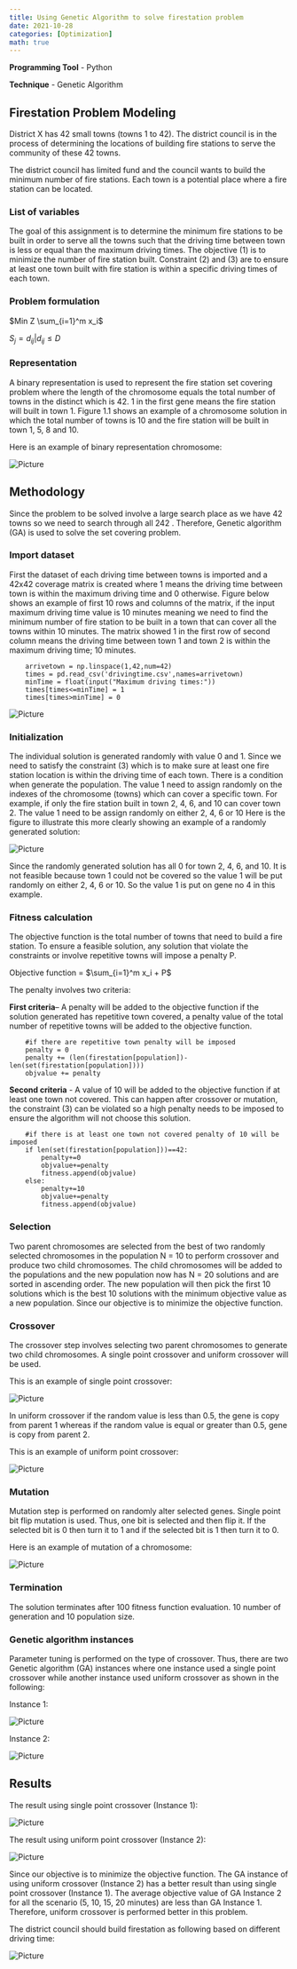 ```yaml
---
title: Using Genetic Algorithm to solve firestation problem 
date: 2021-10-28
categories: [Optimization]
math: true
---
```


**Programming Tool** - Python

**Technique** - Genetic Algorithm


## Firestation Problem Modeling

District X has 42 small towns (towns 1 to 42). The district council is in the process of determining the locations of building fire stations to serve the community of these 42 towns.

The district council has limited fund and the council wants to build the minimum number of fire stations. Each town is a potential place where a fire station can be located.


### List of variables




The goal of this assignment is to determine the minimum fire stations to be built in order to serve all the towns such that the driving time between town is less or equal than the maximum driving times. The objective (1) is to minimize the number of fire station built. Constraint (2) and (3) are to ensure at least one town built with fire station is within a specific driving times of each town.


### Problem formulation

$Min Z  \sum_{i=1}^m x_i$

$S_{j} = {d_{ij}|d_{ij} \le D}$




### Representation

A binary representation is used to represent the fire station set covering problem where the length of the chromosome equals the total number of towns in the distinct which is 42. 1 in the first gene means the fire station will built in town 1. Figure 1.1 shows an example of a chromosome solution in which the total number of towns is 10 and the fire station will be built in town 1, 5, 8 and 10.

Here is an example of binary representation chromosome:

![Picture](/assets/LPimages/Q3Chro.png)

## Methodology

Since the problem to be solved involve a large search place as we have 42 towns so we need to search through all 242 . Therefore, Genetic algorithm (GA) is used to solve the set covering problem.

### Import dataset

First the dataset of each driving time between towns is imported and a 42x42 coverage matrix is created where 1 means the driving time between town is within the maximum driving time and 0 otherwise. Figure below shows an example of first 10 rows and columns of the matrix, if the input maximum driving time value is 10 minutes meaning we need to find the minimum number of fire station to be built in a town that can cover all the towns within 10 minutes. The matrix showed 1 in the first row of second column means the driving time between town 1 and town 2 is within the maximum driving time; 10 minutes.

        arrivetown = np.linspace(1,42,num=42)
        times = pd.read_csv('drivingtime.csv',names=arrivetown)
        minTime = float(input("Maximum driving times:"))
        times[times<=minTime] = 1
        times[times>minTime] = 0


![Picture](/assets/LPimages/Q3import.png)




### Initialization

The individual solution is generated randomly with value 0 and 1.
Since we need to satisfy the constraint (3) which is to make sure at least one fire station location is within the driving time of each town. There is a condition when generate the population. The value 1 need to assign randomly on the indexes of the chromosome (towns) which can cover a specific town. For example, if only the fire station built in town 2, 4, 6, and 10 can cover town 2. The value 1 need to be assign randomly on either 2, 4, 6 or 10
Here is the figure to illustrate this more clearly showing an example of a randomly generated solution: 

![Picture](/assets/LPimages/Q3initial.png)


 Since the randomly generated solution has all 0 for town 2, 4, 6, and 10. It is not feasible because town 1 could not be covered so the value 1 will be put randomly on either 2, 4, 6 or 10. So the value 1 is put on gene no 4 in this example.

### Fitness calculation

 The objective function is the total number of towns that need to build a fire station. To ensure a feasible solution, any solution that violate the constraints or involve repetitive towns will impose a penalty P.

 Objective function = $\sum_{i=1}^m x_i + P$

 The penalty involves two criteria:

**First criteria**– A penalty will be added to the objective function if the solution generated has repetitive town covered, a penalty value of the total number of repetitive towns will be added to the objective function.

        #if there are repetitive town penalty will be imposed
        penalty = 0
        penalty += (len(firestation[population])-len(set(firestation[population])))
        objvalue += penalty

**Second criteria** - A value of 10 will be added to the objective function if at least one town not covered. This can happen after crossover or mutation, the constraint (3) can be violated so a high penalty needs to be imposed to ensure the algorithm will not choose this solution.

        #if there is at least one town not covered penalty of 10 will be imposed
        if len(set(firestation[population]))==42:
            penalty+=0
            objvalue+=penalty
            fitness.append(objvalue)
        else:
            penalty+=10
            objvalue+=penalty
            fitness.append(objvalue)

### Selection

Two parent chromosomes are selected from the best of two randomly selected chromosomes in the population N = 10 to perform crossover and produce two child chromosomes. The child chromosomes will be added to the populations and the new population now has N = 20 solutions and are sorted in ascending order. The new population will then pick the first 10 solutions which is the best 10 solutions with the minimum objective value as a new population. Since our objective is to minimize the objective function.

### Crossover

The crossover step involves selecting two parent chromosomes to generate two child chromosomes. A single point crossover and uniform crossover will be used. 

This is an example of single point crossover:

![Picture](/assets/LPimages/Q3cross.png)


In uniform crossover if the random value is less than 0.5, the gene is copy from parent 1 whereas if the random value is equal or greater than 0.5, gene is copy from parent 2.

This is an example of uniform point crossover:

![Picture](/assets/LPimages/Q3cross2.png)


### Mutation
Mutation step is performed on randomly alter selected genes. Single point bit flip mutation is used. Thus, one bit is selected and then flip it. If the selected bit is 0 then turn it to 1 and if the selected bit is 1 then turn it to 0.

Here is an example of mutation of a chromosome:

![Picture](/assets/LPimages/Q3mutation.png)


### Termination

The solution terminates after 100 fitness function evaluation. 10 number of generation and 10 population size.

### Genetic algorithm instances

Parameter tuning is performed on the type of crossover. Thus, there are two Genetic algorithm (GA) instances where one instance used a single point crossover while another instance used uniform crossover as shown in the following:

Instance 1:

![Picture](/assets/LPimages/Q3instance1.png)

Instance 2:

![Picture](/assets/LPimages/Q3instance2.png)

## Results
The result using single point crossover (Instance 1):

![Picture](/assets/LPimages/Q3result1.png)

The result using uniform point crossover (Instance 2):

![Picture](/assets/LPimages/Q3result2.png)

Since our objective is to minimize the objective function. The GA instance of using uniform crossover (Instance 2) has a better result than using single point crossover (Instance 1). The average objective value of GA Instance 2 for all the scenario (5, 10, 15, 20 minutes) are less than GA Instance 1. Therefore, uniform crossover is performed better in this problem.

The district council should build firestation as following based on different driving time:

![Picture](/assets/LPimages/Q3output.png)
